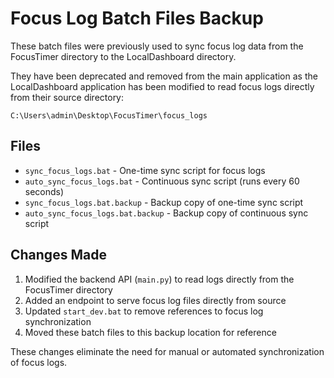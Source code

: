 # Focus Log Batch Files Backup

These batch files were previously used to sync focus log data from the FocusTimer directory to the LocalDashboard directory. 

They have been deprecated and removed from the main application as the LocalDashboard application has been modified to read focus logs directly from their source directory:

`C:\Users\admin\Desktop\FocusTimer\focus_logs`

## Files
- `sync_focus_logs.bat` - One-time sync script for focus logs
- `auto_sync_focus_logs.bat` - Continuous sync script (runs every 60 seconds)
- `sync_focus_logs.bat.backup` - Backup copy of one-time sync script
- `auto_sync_focus_logs.bat.backup` - Backup copy of continuous sync script

## Changes Made
1. Modified the backend API (`main.py`) to read logs directly from the FocusTimer directory 
2. Added an endpoint to serve focus log files directly from source
3. Updated `start_dev.bat` to remove references to focus log synchronization
4. Moved these batch files to this backup location for reference

These changes eliminate the need for manual or automated synchronization of focus logs.
